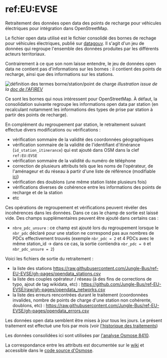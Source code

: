 # ref:EU:EVSE

Retraitement des données open data des points de recharge pour véhicules électriques pour intégration dans OpenStreetMap.

Le fichier open data utilisé est le fichier consolidé des bornes de rechage pour véhicules électriques, publié sur [datagouv](https://www.data.gouv.fr/fr/datasets/fichier-consolide-des-bornes-de-recharge-pour-vehicules-electriques). Il s'agit d'un jeu de données qui regroupe l'ensemble des données produites par les différents acteurs territoriaux.

Contrairement à ce que son nom laisse entendre, le jeu de données open data ne contient pas d'informations sur les bornes : il contient des points de recharge, ainsi que des informations sur les stations.

![définition des termes borne/station/point de charge](https://afirev.fr/wp-content/uploads/2019/08/Archi-station-borne-point-Fr-1024x610.jpg)
*illustration issue de la [doc de l'AFIREV](https://afirev.fr/fr/definition-des-termes-de-la-mobilite-electrique/)*

Ce sont les bornes qui nous intéressent pour OpenStreetMap. À défaut, la consolidation suivante regroupe les informations open data par station (en recalculant notamment les informations des types de prise par station à partir des points de recharge).

En complément du regroupement par station, le retraitement suivant effectue divers modifications ou vérifications :

* vérification sommaire de la validité des coordonnées géographiques
* vérification sommaire de la validité de l'identifiant d'itinérance (`id_station_itinerance`) qui est ajouté dans OSM dans la clef `ref:EU:EVSE`
* vérification sommaire de la validité du numéro de téléphone
* correction de plusieurs attributs tels que les noms de l'opérateur, de l'aménageur et du réseau à partir d'une liste de référence (modifiable [ici](https://github.com/Jungle-Bus/ref-EU-EVSE/blob/master/fixes_networks.csv))
* vérification des doublons (une même station listée plusieurs fois)
* vérifications diverses de cohérence entre les informations des points de recharge et de la station
* etc

Ces opérations de regroupement et vérifications peuvent révéler des incohérences dans les données. Dans ce cas le champ de sortie est laissé vide. Des champs supplémentaires peuvent être ajouté dans certains cas :
* `nbre_pdc_unsure` : ce champ est ajouté lors du regroupement lorsque le `nbr_pdc` déclaré pour une station ne correspond pas aux nombres de PDCs effectivement trouvés (exemple `nbr_pdc = 2` et 4 PDCs avec le même station_id -> dans ce cas, la sortie contiendra `nbr_pdc = 0` et `nbr_pdc_unsure = 2`)

Voici les fichiers de sortie du retraitement :

* la liste des stations https://raw.githubusercontent.com/Jungle-Bus/ref-EU-EVSE/gh-pages/opendata_stations.csv
* la liste des couples opérateur / réseau (à des fins de corrections de typo, ajout de tag wikidata, etc) : https://github.com/Jungle-Bus/ref-EU-EVSE/raw/gh-pages/opendata_networks.csv
* la liste des erreurs rencontrées durant le traitement (coordonnées invalides, nombre de points de charge d'une station non cohérente, doublons, etc) : https://raw.githubusercontent.com/Jungle-Bus/ref-EU-EVSE/gh-pages/opendata_errors.csv

Les données open data semblent être mises à jour tous les jours. Le présent traitement est effectué une fois par mois (voir [l'historique des traitements](https://github.com/Jungle-Bus/ref-EU-EVSE/actions?query=branch%3Agh-pages))

Les données consolidées ici sont utilisées par [l'analyse Osmose 8410](https://osmose.openstreetmap.fr/en/issues/open?item=8410).

La correspondance entre les attributs est documentée sur le [wiki](https://wiki.openstreetmap.org/wiki/France/data.gouv.fr/Bornes_de_Recharge_pour_V%C3%A9hicules_%C3%89lectriques) et accessible dans le [code source d'Osmose](https://github.com/osm-fr/osmose-backend/blob/master/analysers/analyser_merge_charging_station_FR.py).

